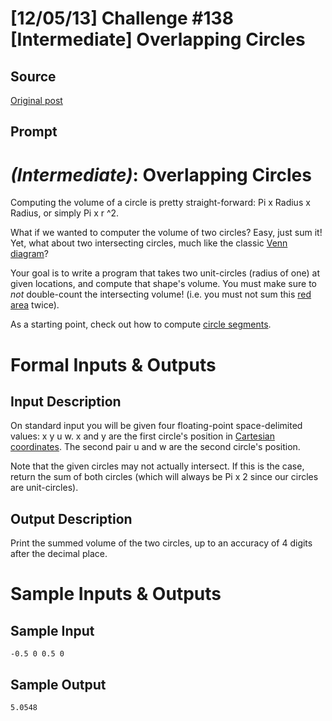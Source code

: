 # [12/05/13] Challenge #138 [Intermediate] Overlapping Circles

## Source

[Original post](https://old.reddit.com/r/dailyprogrammer/comments/1s6484/120513_challenge_138_intermediate_overlapping/)

## Prompt

# [](#IntermediateIcon) *(Intermediate)*: Overlapping Circles

Computing the volume of a circle is pretty straight-forward: Pi x Radius x Radius, or simply Pi x r ^2.

What if we wanted to computer the volume of two circles? Easy, just sum it! Yet, what about two intersecting circles, much like the classic [Venn diagram](http://en.wikipedia.org/wiki/File:Venn0111.svg)?

Your goal is to write a program that takes two unit-circles (radius of one) at given locations, and compute that shape's volume. You must make sure to *not* double-count the intersecting volume! (i.e. you must not sum this [red area](http://en.wikipedia.org/wiki/File:Venn0001.svg) twice).

As a starting point, check out how to compute [circle segments](http://en.wikipedia.org/wiki/Circular_segment).

# Formal Inputs & Outputs
## Input Description

On standard input you will be given four floating-point space-delimited values: x y u w. x and y are the first circle's position in [Cartesian coordinates](http://en.wikipedia.org/wiki/Cartesian_coordinate_system). The second pair u and w are the second circle's position.

Note that the given circles may not actually intersect. If this is the case, return the sum of both circles (which will always be Pi x 2 since our circles are unit-circles).

## Output Description

Print the summed volume of the two circles, up to an accuracy of 4 digits after the decimal place.

# Sample Inputs & Outputs
## Sample Input

    -0.5 0 0.5 0

## Sample Output

    5.0548

